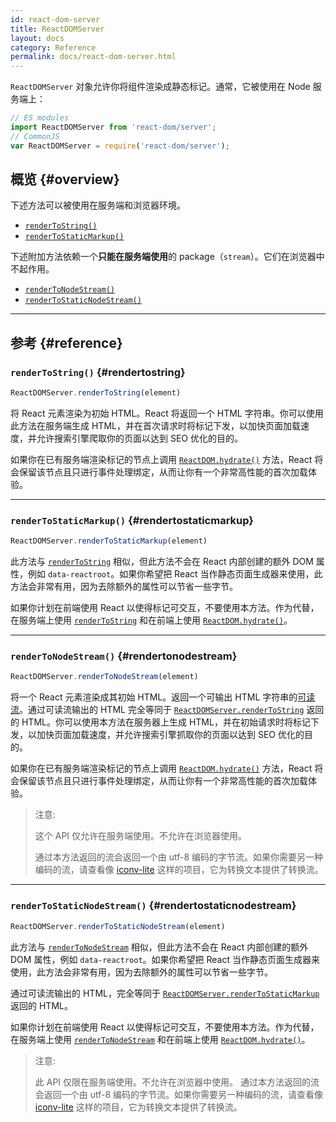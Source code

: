 ```yaml
---
id: react-dom-server
title: ReactDOMServer
layout: docs
category: Reference
permalink: docs/react-dom-server.html
---
```


`ReactDOMServer` 对象允许你将组件渲染成静态标记。通常，它被使用在 Node 服务端上：

```js
// ES modules
import ReactDOMServer from 'react-dom/server';
// CommonJS
var ReactDOMServer = require('react-dom/server');
```

## 概览 {#overview}

下述方法可以被使用在服务端和浏览器环境。

- [`renderToString()`](#rendertostring)
- [`renderToStaticMarkup()`](#rendertostaticmarkup)

下述附加方法依赖一个**只能在服务端使用**的 package（`stream`）。它们在浏览器中不起作用。

- [`renderToNodeStream()`](#rendertonodestream)
- [`renderToStaticNodeStream()`](#rendertostaticnodestream)

* * *

## 参考 {#reference}

### `renderToString()` {#rendertostring}

```javascript
ReactDOMServer.renderToString(element)
```

将 React 元素渲染为初始 HTML。React 将返回一个 HTML 字符串。你可以使用此方法在服务端生成 HTML，并在首次请求时将标记下发，以加快页面加载速度，并允许搜索引擎爬取你的页面以达到 SEO 优化的目的。

如果你在已有服务端渲染标记的节点上调用 [`ReactDOM.hydrate()`](/docs/react-dom.html#hydrate) 方法，React 将会保留该节点且只进行事件处理绑定，从而让你有一个非常高性能的首次加载体验。

* * *

### `renderToStaticMarkup()` {#rendertostaticmarkup}

```javascript
ReactDOMServer.renderToStaticMarkup(element)
```

此方法与 [`renderToString`](#rendertostring) 相似，但此方法不会在 React 内部创建的额外 DOM 属性，例如 `data-reactroot`。如果你希望把 React 当作静态页面生成器来使用，此方法会非常有用，因为去除额外的属性可以节省一些字节。

如果你计划在前端使用 React 以使得标记可交互，不要使用本方法。作为代替，在服务端上使用 [`renderToString`](#rendertostring) 和在前端上使用 [`ReactDOM.hydrate()`](/docs/react-dom.html#hydrate)。

* * *

### `renderToNodeStream()` {#rendertonodestream}

```javascript
ReactDOMServer.renderToNodeStream(element)
```

将一个 React 元素渲染成其初始 HTML。返回一个可输出 HTML 字符串的[可读流](https://nodejs.org/api/stream.html#stream_readable_streams)。通过可读流输出的 HTML 完全等同于 [`ReactDOMServer.renderToString`](#rendertostring) 返回的 HTML。你可以使用本方法在服务器上生成 HTML，并在初始请求时将标记下发，以加快页面加载速度，并允许搜索引擎抓取你的页面以达到 SEO 优化的目的。

如果你在已有服务端渲染标记的节点上调用 [`ReactDOM.hydrate()`](/docs/react-dom.html#hydrate) 方法，React 将会保留该节点且只进行事件处理绑定，从而让你有一个非常高性能的首次加载体验。

> 注意:
>
> 这个 API 仅允许在服务端使用。不允许在浏览器使用。
>
> 通过本方法返回的流会返回一个由 utf-8 编码的字节流。如果你需要另一种编码的流，请查看像 [iconv-lite](https://www.npmjs.com/package/iconv-lite) 这样的项目，它为转换文本提供了转换流。


* * *

### `renderToStaticNodeStream()` {#rendertostaticnodestream}

```javascript
ReactDOMServer.renderToStaticNodeStream(element)
```

此方法与 [`renderToNodeStream`](#rendertonodestream) 相似，但此方法不会在 React 内部创建的额外 DOM 属性，例如 `data-reactroot`。如果你希望把 React 当作静态页面生成器来使用，此方法会非常有用，因为去除额外的属性可以节省一些字节。

通过可读流输出的 HTML，完全等同于 [`ReactDOMServer.renderToStaticMarkup`](#rendertostaticmarkup) 返回的 HTML。

如果你计划在前端使用 React 以使得标记可交互，不要使用本方法。作为代替，在服务端上使用 [`renderToNodeStream`](#rendertonodestre上) 和在前端上使用 [`ReactDOM.hydrate()`](/docs/react-dom.html#hydrate)。

> 注意:
>
> 此 API 仅限在服务端使用。不允许在浏览器中使用。
> 通过本方法返回的流会返回一个由 utf-8 编码的字节流。如果你需要另一种编码的流，请查看像 [iconv-lite](https://www.npmjs.com/package/iconv-lite) 这样的项目，它为转换文本提供了转换流。
